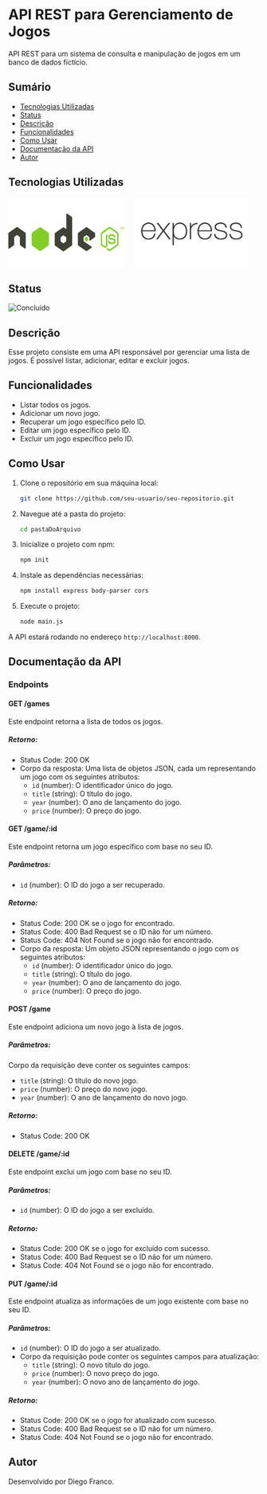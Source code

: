 # API REST para Gerenciamento de Jogos

API REST para um sistema de consulta e manipulação de jogos em um banco de dados fictício.

## Sumário

- [Tecnologias Utilizadas](#tecnologias-utilizadas)
- [Status](#status)
- [Descrição](#descrição)
- [Funcionalidades](#funcionalidades)
- [Como Usar](#como-usar)
- [Documentação da API](#documentação-da-api)
- [Autor](#autor)

## Tecnologias Utilizadas

<div style="display: flex; flex-direction: row;">
  <div style="margin-right: 20px; display: flex; justify-content: flex-start;">
    <img src="img/node.png" alt="Logo Node.js" width="300"/>
  </div>
  <div style="margin-right: 20px; display: flex; justify-content: flex-start;">
    <img src="img/express.png" alt="Logo Express.js" width="300"/>
  </div>
</div>

## Status

![Concluído](http://img.shields.io/static/v1?label=STATUS&message=CONCLUIDO&color=GREEN&style=for-the-badge)

## Descrição

Esse projeto consiste em uma API responsável por gerenciar uma lista de jogos. É possível listar, adicionar, editar e excluir jogos.

## Funcionalidades

- Listar todos os jogos.
- Adicionar um novo jogo.
- Recuperar um jogo específico pelo ID.
- Editar um jogo específico pelo ID.
- Excluir um jogo específico pelo ID.

## Como Usar

1. Clone o repositório em sua máquina local:
   ```sh
   git clone https://github.com/seu-usuario/seu-repositorio.git
   ```
2. Navegue até a pasta do projeto:
   ```sh
   cd pastaDoArquivo
   ```
3. Inicialize o projeto com npm:
   ```sh
   npm init
   ```
4. Instale as dependências necessárias:
   ```sh
   npm install express body-parser cors
   ```
5. Execute o projeto:
   ```sh
   node main.js
   ```

A API estará rodando no endereço `http://localhost:8000`.

## Documentação da API

### Endpoints

#### GET /games

Este endpoint retorna a lista de todos os jogos.

##### Retorno:

- Status Code: 200 OK
- Corpo da resposta: Uma lista de objetos JSON, cada um representando um jogo com os seguintes atributos:
  - `id` (number): O identificador único do jogo.
  - `title` (string): O título do jogo.
  - `year` (number): O ano de lançamento do jogo.
  - `price` (number): O preço do jogo.

#### GET /game/:id

Este endpoint retorna um jogo específico com base no seu ID.

##### Parâmetros:

- `id` (number): O ID do jogo a ser recuperado.

##### Retorno:

- Status Code: 200 OK se o jogo for encontrado.
- Status Code: 400 Bad Request se o ID não for um número.
- Status Code: 404 Not Found se o jogo não for encontrado.
- Corpo da resposta: Um objeto JSON representando o jogo com os seguintes atributos:
  - `id` (number): O identificador único do jogo.
  - `title` (string): O título do jogo.
  - `year` (number): O ano de lançamento do jogo.
  - `price` (number): O preço do jogo.

#### POST /game

Este endpoint adiciona um novo jogo à lista de jogos.

##### Parâmetros:

Corpo da requisição deve conter os seguintes campos:

- `title` (string): O título do novo jogo.
- `price` (number): O preço do novo jogo.
- `year` (number): O ano de lançamento do novo jogo.

##### Retorno:

- Status Code: 200 OK

#### DELETE /game/:id

Este endpoint exclui um jogo com base no seu ID.

##### Parâmetros:

- `id` (number): O ID do jogo a ser excluído.

##### Retorno:

- Status Code: 200 OK se o jogo for excluído com sucesso.
- Status Code: 400 Bad Request se o ID não for um número.
- Status Code: 404 Not Found se o jogo não for encontrado.

#### PUT /game/:id

Este endpoint atualiza as informações de um jogo existente com base no seu ID.

##### Parâmetros:

- `id` (number): O ID do jogo a ser atualizado.
- Corpo da requisição pode conter os seguintes campos para atualização:
  - `title` (string): O novo título do jogo.
  - `price` (number): O novo preço do jogo.
  - `year` (number): O novo ano de lançamento do jogo.

##### Retorno:

- Status Code: 200 OK se o jogo for atualizado com sucesso.
- Status Code: 400 Bad Request se o ID não for um número.
- Status Code: 404 Not Found se o jogo não for encontrado.

## Autor

Desenvolvido por Diego Franco.
